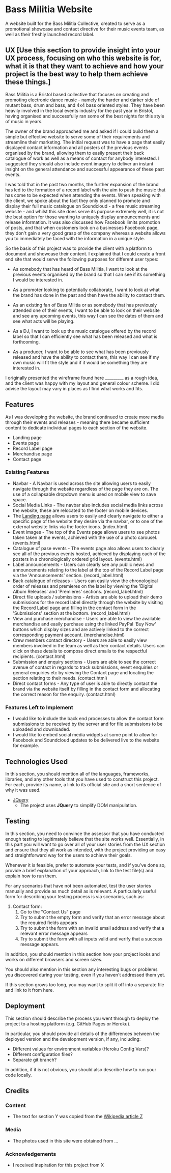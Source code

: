 # Bass Militia Website

A website built for the Bass Militia Collective, created to serve as a promotional showcase and contact directive for their music events team, as well as their freshly launched record label.

## UX [Use this section to provide insight into your UX process, focusing on who this website is for, what it is that they want to achieve and how your project is the best way to help them achieve these things.]

Bass Militia is a Bristol based collective that focuses on creating and promoting electronic dance music - namely the harder and darker side of mutant bass, drum and bass, and 4x4 bass oriented styles. They have been heavily involved in the local events industry for the past year in Bristol, having organised and successfully ran some of the best nights for this style of music in years.

The owner of the brand approached me and asked if I could build them a simple but effective website to serve some of their requirements and streamline their marketing. The initial request was to have a page that easily displayed contact information and all posters of the previous events organised by the brand, allowing them to easily present their back catalogue of work as well as a means of contact for anybody interested. I suggested they should also include event imagery to deliver an instant insight on the general attendance and successful appearance of these past events.

I was told that in the past two months, the further expansion of the brand has led to the formation of a record label with the aim to push the music that has come to be expected when attending the events. When speaking with the client, we spoke about the fact they only planned to promote and display their full music catalogue on Soundcloud - a free music streaming website - and whilst this site does serve its purpose extremely well, it is not the best option for those wanting to uniquely display announcements and release information. It was also discussed how Facebook limits promotion of posts, and that when customers look on a businesses Facebook page, they don't gain a very good grasp of the company whereas a website allows you to immediately be faced with the information in a unique style.


So the basis of this project was to provide the client with a platform to document and showcase their content. I explained that I could create a front end site that would serve the following purposes for different user types:

- As somebody that has heard of Bass Militia, I want to look at the previous events organised by the brand so that I can see if its something I would be interested in.

- As a promoter looking to potentially collaborate, I want to look at what the brand has done in the past and then have the ability to contact them.

- As an existing fan of Bass Militia or as somebody that has previously attended one of their events, I want to be able to look on their website and see any upcoming events, this way I can see the dates of them and see what acts will be playing.

- As a DJ, I want to look up the music catalogue offered by the record label so that I can efficiently see what has been released and what is forthcoming.

- As a producer, I want to be able to see what has been previously released and have the ability to contact them, this way I can see if my own music will fit the style and if it would be something they are interested in.

I originally presented the wireframe found here _________ as a rough idea, and the client was happy with my layout and general colour scheme. I did advise the layout may vary in places as I find what works and fits. 


## Features

As I was developing the website, the brand continued to create more media through their events and releases - meaning there became sufficient content to dedicate individual pages to each section of the website.
 
- Landing page
- Events page
- Record Label page
- Merchandise page
- Contact page

### Existing Features
- Navbar - A Navbar is used across the site allowing users to easily navigate through the website regardless of the page they are on. The use of a collapsable dropdown menu is used on mobile view to save space.
- Social Media Links - The navbar also includes social media links across the website, these are relocated to the footer on mobile devices.
- The [Landing page](https://samlaubscher.github.io/bass-militia-website/index.html) allows users to easily and clearly navigate to either a specific page of the website they desire via the navbar, or to one of the external website links via the footer icons. (index.html)
- Event images - The top of the Events page allows users to see photos taken taken at the events, achieved with the use of a photo carousel. (events.html)
- Catalogue of pase events - The events page also allows users to clearly see all of the previous events hosted, achieved by displaying each of the posters in a chronologically ordered grid layout. (events.html)
- Label announcements - Users can clearly see any public news and announcements relating to the label at the top of the Record Label page via the 'Announcements' section. (record_label.html)
- Back catalogue of releases - Users can easily view the chronological order of releases and premieres on the label by viewing the 'Digital Album Releases' and 'Premieres' sections. (record_label.html)
- Direct file uploads / submissions - Artists are able to upload their demo submissions for the record label directly through the website by visiting the Record Label page and filling in the contact form in the 'Submissions' section at the bottom. (record_label.html)
- View and purchase merchandise - Users are able to view the available merchandise and easily purchase using the linked PayPal 'Buy Now' buttons which display sizes and are actively linked to the correct corresponding payment account. (merchandise.html)
- Crew members contact directory - Users are able to easily view members involved in the team as well as their contact details. Users can click on these details to compose direct emails to the respectful recipients. (contact.html)
- Submission and enquiry sections - Users are able to see the correct avenue of contact in regards to track submissions, event enquiries or general enquiries etc by viewing the Contact page and locating the section relating to their needs. (contact.html)
- Direct contact forms - Any type of user is able to directly contact the brand via the website itself by filling in the contact form and allocating the correct reason for the enquiry. (contact.html)

### Features Left to Implement
- I would like to include the back end processes to allow the contact form submissions to be received by the server and for file submissions to be uploaded and downloaded.
- I would like to embed social media widgets at some point to allow for Facebook and Soundcloud updates to be delivered live to the website for example.


## Technologies Used

In this section, you should mention all of the languages, frameworks, libraries, and any other tools that you have used to construct this project. For each, provide its name, a link to its official site and a short sentence of why it was used.

- [JQuery](https://jquery.com)
    - The project uses **JQuery** to simplify DOM manipulation.


## Testing

In this section, you need to convince the assessor that you have conducted enough testing to legitimately believe that the site works well. Essentially, in this part you will want to go over all of your user stories from the UX section and ensure that they all work as intended, with the project providing an easy and straightforward way for the users to achieve their goals.

Whenever it is feasible, prefer to automate your tests, and if you've done so, provide a brief explanation of your approach, link to the test file(s) and explain how to run them.

For any scenarios that have not been automated, test the user stories manually and provide as much detail as is relevant. A particularly useful form for describing your testing process is via scenarios, such as:

1. Contact form:
    1. Go to the "Contact Us" page
    2. Try to submit the empty form and verify that an error message about the required fields appears
    3. Try to submit the form with an invalid email address and verify that a relevant error message appears
    4. Try to submit the form with all inputs valid and verify that a success message appears.

In addition, you should mention in this section how your project looks and works on different browsers and screen sizes.

You should also mention in this section any interesting bugs or problems you discovered during your testing, even if you haven't addressed them yet.

If this section grows too long, you may want to split it off into a separate file and link to it from here.

## Deployment

This section should describe the process you went through to deploy the project to a hosting platform (e.g. GitHub Pages or Heroku).

In particular, you should provide all details of the differences between the deployed version and the development version, if any, including:
- Different values for environment variables (Heroku Config Vars)?
- Different configuration files?
- Separate git branch?

In addition, if it is not obvious, you should also describe how to run your code locally.


## Credits

### Content
- The text for section Y was copied from the [Wikipedia article Z](https://en.wikipedia.org/wiki/Z)

### Media
- The photos used in this site were obtained from ...

### Acknowledgements

- I received inspiration for this project from X